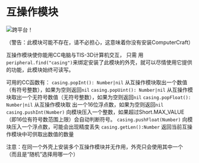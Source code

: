 # 互操作模块
![跨平台！](item:tisstring:interop_module)

（警告：此模块可能不存在，请不必担心，这意味着你没有安装ComputerCraft）

互操作模块使你能用CC电脑与TIS-3D计算机交互， 只需 用`peripheral.find("casing")`来绑定安装了此模块的外壳，就可以尽情使用它提供的功能，此模块始终可读写。

可用的CC函数有：
`casing.popInt(): Number|nil`
从互操作模块取出一个数值（有符号整数），如果为空则返回`nil`
`casing.popUint(): Number|nil`
从互操作模块取出一个无符号数值（无符号整数），如果为空则返回`nil`
`casing.popFloat(): Number|nil`
从互操作模块取 出一个16位浮点数，如果为空则返回`nil`
`casing.pushInt(Number)`
向模块压入一个整数，如果超过Short.MAX_VALUE（即16位有符号数范围上限）会自动判断符号。
`casing.pushFloat(Number)`
向模块压入一个浮点数，可能会出现精度丢失
`casing.getLen():Number`
返回当前互操作模块中可供取出数值的数量

注意：在同一个外壳上安装多个互操作模块并无作用，外壳只会使用其中一个
（而且是“随机”选择用哪一个）
